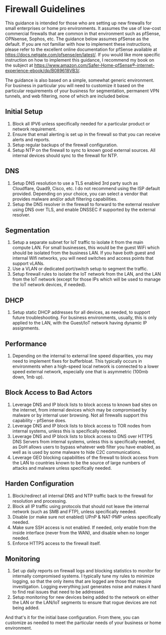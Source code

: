 # Firewall Guidelines

This guidance is intended for those who are setting up new firewalls for small enterprises or home pro environments. It assumes the use of low-cost commercial firewalls that are common in that environment such as pfSense, OPNsense, Sophos, etc.  The guidance below assumes pfSense as the default. If you are not familiar with how to implement these instructions, please refer to the excellent online documentation for pfSense available at https://docs.netgate.com/pfsense/en/latest/. If you would like more specific instruction on how to implement this guidance, I recommend my book on the subject at https://www.amazon.com/Safer-Home-pfSense®-internet-experience-ebook/dp/B089618VB3/.

The guidance is also based on a simple, somewhat generic environment. For business in particular you will need to customize it based on the particular requirements of your business for segmentation, permanent VPN tunnels, and web filtering, none of which are included below.

## Initial Setup

1. Block all IPV6 unless specifically needed for a particular product or network requirement.
2. Ensure that email alerting is set up in the firewall so that you can receive alerts and reports.
3. Setup regular backups of the firewall configuration. 
4. Setup NTP on the firewall to sync to known good external sources. All internal devices should sync to the firewall for NTP. 

## DNS

1. Setup DNS resolution to use a TLS enabled 3rd party such as Cloudflare, Quad9, Cisco, etc. I do not recommend using the ISP default provided. Depending on your choice, you can select a vendor that provides malware and/or adult filtering capabilities. 
2. Setup the DNS resolver in the firewall to forward to the external resolver using DNS over TLS, and enable DNSSEC if supported by the external resolver.

## Segmentation

1. Setup a separate subnet for IoT traffic to isolate it from the main compute LAN. For small businesses, this would be the guest WiFi which should be isolated from the business LAN. If you have both guest and internal Wifi networks, you will need switches and access points that support vLANs. 
2. Use a VLAN or dedicated port/switch setup to segment the traffic.
3. Setup firewall rules to isolate the IoT network from the LAN, and the LAN from the IoT network (except for those IPs which will be used to manage the IoT network devices, if needed). 

## DHCP

1. Setup static DHCP addresses for all devices, as needed, to support future troubleshooting. For business environments, usually, this is only applied to the LAN, with the Guest/IoT network having dynamic IP assignments.

## Performance

1. Depending on the internal to external line speed disparities, you may need to implement fixes for bufferbloat. This typically occurs in environments when a high-speed local network is connected to a lower speed external network, especially one that is asymmetric (100mb down, 1mb up). 

## Block Access to Bad Actors

1. Leverage DNS and IP block lists to block access to known bad sites on the internet, from internal devices which may be compromised by malware or by internal user browsing. Not all firewalls support this capability - pfSense does. 
2. Leverage DNS and IP block lists to block access to TOR nodes from internal systems, unless this is specifically needed.
3. Leverage DNS and IP block lists to block access to DNS over HTTPS DNS Servers from internal systems, unless this is specifically needed, as DoH allows users to bypass whatever web filter you have enabled, as well as is used by some malware to hide C2C communications.
4. Leverage GEO blocking capabilities of the firewall to block access from the LAN to countries known to be the source of large numbers of attacks and malware unless specifically needed. 

## Harden Configuration

1. Block/redirect all internal DNS and NTP traffic back to the firewall for resolution and processing. 
2. Block all IP traffic using protocols that should not leave the internal network (such as SMB and FTP), unless specifically needed.
3. Disable (or make sure not enabled) UPnP & NAT-PMP unless specifically needed. 
4. Make sure SSH access is not enabled. If needed, only enable from the inside interface (never from the WAN), and disable when no longer needed. 
5. Enforce HTTPS access to the firewall itself. 

## Monitoring

1. Set up daily reports on firewall logs and blocking statistics to monitor for internally compromised systems. I typically tune my rules to minimize logging, so that the only items that are logged are those that require investigation. Logging everything just generates noise and makes it hard to find real issues that need to be addressed. 
2. Setup monitoring for new devices being added to the network on either the LAN or the LAN/IoT segments to ensure that rogue devices are not being added. 

And that's it for the initial base configuration. From there, you can customize as needed to meet the particular needs of your business or home environment. 







